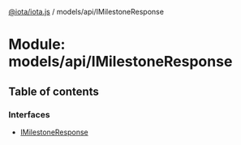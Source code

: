 [@iota/iota.js](../README.md) / models/api/IMilestoneResponse

# Module: models/api/IMilestoneResponse

## Table of contents

### Interfaces

- [IMilestoneResponse](../interfaces/models_api_IMilestoneResponse.IMilestoneResponse.md)
